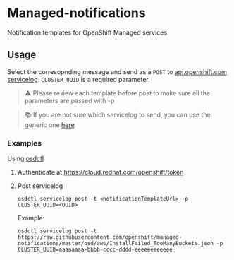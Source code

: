 # Managed-notifications

Notification templates for OpenShift Managed services

## Usage

Select the corresopnding message and send as a `POST` to
[api.openshift.com servicelog](https://api.openshift.com/?urls.primaryName=Service%20logs#/default/post_api_service_logs_v1_cluster_logs).
`CLUSTER_UUID` is a required parameter.

> :warning: Please review each template before post to make sure all the parameters are passed with -p 

> :books: If you are not sure which servicelog to send, you can use the generic one [here](./osd/unknown_failure.json)

### Examples

Using [osdctl](https://github.com/openshift/osdctl)

1. Authenticate at https://cloud.redhat.com/openshift/token
1. Post servicelog

    ```
    osdctl servicelog post -t <notificationTemplateUrl> -p CLUSTER_UUID=<UUID>
    ```

    Example:

    ```
    osdctl servicelog post -t https://raw.githubusercontent.com/openshift/managed-notifications/master/osd/aws/InstallFailed_TooManyBuckets.json -p CLUSTER_UUID=aaaaaaaa-bbbb-cccc-dddd-eeeeeeeeeeee
    ```
